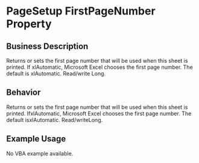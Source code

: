 # PageSetup FirstPageNumber Property

## Business Description
Returns or sets the first page number that will be used when this sheet is printed. If xlAutomatic, Microsoft Excel chooses the first page number. The default is xlAutomatic. Read/write Long.

## Behavior
Returns or sets the first page number that will be used when this sheet is printed. IfxlAutomatic, Microsoft Excel chooses the first page number. The default isxlAutomatic. Read/writeLong.

## Example Usage
No VBA example available.
